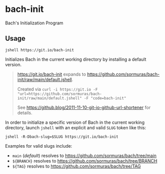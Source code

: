 # bach-init

Bach's Initialization Program

## Usage

`jshell https://git.io/bach-init`

Initializes Bach in the current working directory by installing a default version.

> <https://git.io/bach-init> expands to <https://github.com/sormuras/bach-init/raw/main/default.jshell>.
> 
> Created via `curl -i https://git.io -F "url=https://github.com/sormuras/bach-init/raw/main/default.jshell" -F "code=bach-init"`
> 
> See <https://github.blog/2011-11-10-git-io-github-url-shortener> for details.

In order to initialize a specific version of Bach in the current working directory, launch `jshell` with an explicit and valid `SLUG` token like this:

`jshell -R-Dbach-slug=$SLUG https://git.io/bach-init`

Examples for valid slugs include:

- `main` (_default_) resolves to <https://github.com/sormuras/bach/tree/main>
- `${BRANCH}` resolves to <https://github.com/sormuras/bach/tree/BRANCH>
- `${TAG}` resolves to <https://github.com/sormuras/bach/tree/TAG>

